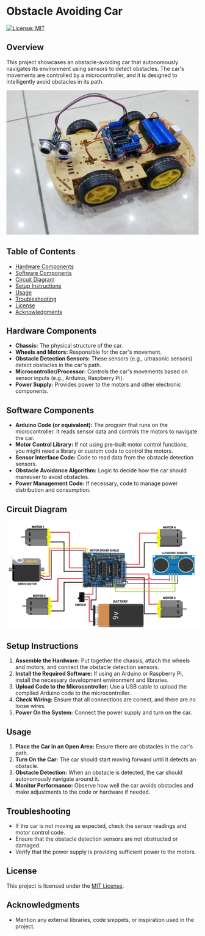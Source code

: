 # Obstacle Avoiding Car

[![License: MIT](https://img.shields.io/badge/License-MIT-yellow.svg)](LICENSE)

## Overview

This project showcases an obstacle-avoiding car that autonomously navigates its environment using sensors to detect obstacles. The car's movements are controlled by a microcontroller, and it is designed to intelligently avoid obstacles in its path.

![Obstacle Avoiding Car](./Obstacle_avoiding_car.jpeg)

## Table of Contents

- [Hardware Components](#hardware-components)
- [Software Components](#software-components)
- [Circuit Diagram](#circuit-diagram)
- [Setup Instructions](#setup-instructions)
- [Usage](#usage)
- [Troubleshooting](#troubleshooting)
- [License](#license)
- [Acknowledgments](#acknowledgments)

## Hardware Components

- **Chassis:** The physical structure of the car.
- **Wheels and Motors:** Responsible for the car's movement.
- **Obstacle Detection Sensors:** These sensors (e.g., ultrasonic sensors) detect obstacles in the car's path.
- **Microcontroller/Processor:** Controls the car's movements based on sensor inputs (e.g., Arduino, Raspberry Pi).
- **Power Supply:** Provides power to the motors and other electronic components.

## Software Components

- **Arduino Code (or equivalent):** The program that runs on the microcontroller. It reads sensor data and controls the motors to navigate the car.
- **Motor Control Library:** If not using pre-built motor control functions, you might need a library or custom code to control the motors.
- **Sensor Interface Code:** Code to read data from the obstacle detection sensors.
- **Obstacle Avoidance Algorithm:** Logic to decide how the car should maneuver to avoid obstacles.
- **Power Management Code:** If necessary, code to manage power distribution and consumption.

## Circuit Diagram

<kbd>![Circuit Diagram](./Circuit_Diagram.jpg)</kbd>

## Setup Instructions

1. **Assemble the Hardware:** Put together the chassis, attach the wheels and motors, and connect the obstacle detection sensors.
2. **Install the Required Software:** If using an Arduino or Raspberry Pi, install the necessary development environment and libraries.
3. **Upload Code to the Microcontroller:** Use a USB cable to upload the compiled Arduino code to the microcontroller.
4. **Check Wiring:** Ensure that all connections are correct, and there are no loose wires.
5. **Power On the System:** Connect the power supply and turn on the car.

## Usage

1. **Place the Car in an Open Area:** Ensure there are obstacles in the car's path.
2. **Turn On the Car:** The car should start moving forward until it detects an obstacle.
3. **Obstacle Detection:** When an obstacle is detected, the car should autonomously navigate around it.
4. **Monitor Performance:** Observe how well the car avoids obstacles and make adjustments to the code or hardware if needed.

## Troubleshooting

- If the car is not moving as expected, check the sensor readings and motor control code.
- Ensure that the obstacle detection sensors are not obstructed or damaged.
- Verify that the power supply is providing sufficient power to the motors.

## License

This project is licensed under the [MIT License](LICENSE).

## Acknowledgments

- Mention any external libraries, code snippets, or inspiration used in the project.
